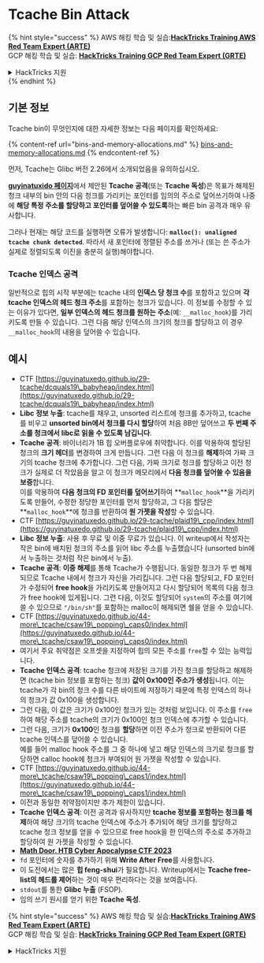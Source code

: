 # Tcache Bin Attack

{% hint style="success" %}
AWS 해킹 학습 및 실습:<img src="/.gitbook/assets/arte.png" alt="" data-size="line">[**HackTricks Training AWS Red Team Expert (ARTE)**](https://training.hacktricks.xyz/courses/arte)<img src="/.gitbook/assets/arte.png" alt="" data-size="line">\
GCP 해킹 학습 및 실습: <img src="/.gitbook/assets/grte.png" alt="" data-size="line">[**HackTricks Training GCP Red Team Expert (GRTE)**<img src="/.gitbook/assets/grte.png" alt="" data-size="line">](https://training.hacktricks.xyz/courses/grte)

<details>

<summary>HackTricks 지원</summary>

* [**구독 요금제**](https://github.com/sponsors/carlospolop)를 확인하세요!
* 💬 [**Discord 그룹**](https://discord.gg/hRep4RUj7f) 또는 [**텔레그램 그룹**](https://t.me/peass)에 **가입**하거나 **트위터** 🐦 [**@hacktricks\_live**](https://twitter.com/hacktricks\_live)**를 팔로우**하세요.
* **HackTricks** 및 **HackTricks Cloud** 깃허브 저장소에 PR을 제출하여 **해킹 트릭을 공유**하세요.

</details>
{% endhint %}

## 기본 정보

Tcache bin이 무엇인지에 대한 자세한 정보는 다음 페이지를 확인하세요:

{% content-ref url="bins-and-memory-allocations.md" %}
[bins-and-memory-allocations.md](bins-and-memory-allocations.md)
{% endcontent-ref %}

먼저, Tcache는 Glibc 버전 2.26에서 소개되었음을 유의하십시오.

[**guyinatuxido 페이지**](https://guyinatuxedo.github.io/29-tcache/tcache\_explanation/index.html)에서 제안된 **Tcache 공격**(또는 **Tcache 독성**)은 목표가 해제된 청크 내부의 bin 안의 다음 청크를 가리키는 포인터를 임의의 주소로 덮어쓰기하여 나중에 **해당 특정 주소를 할당하고 포인터를 덮어쓸 수 있도록**하는 빠른 bin 공격과 매우 유사합니다.

그러나 현재는 해당 코드를 실행하면 오류가 발생합니다: **`malloc(): unaligned tcache chunk detected`**. 따라서 새 포인터에 정렬된 주소를 쓰거나 (또는 쓴 주소가 실제로 정렬되도록 이진을 충분히 실행)해야합니다.

### Tcache 인덱스 공격

일반적으로 힙의 시작 부분에는 tcache 내의 **인덱스 당 청크 수**를 포함하고 있으며 **각 tcache 인덱스의 헤드 청크 주소**를 포함하는 청크가 있습니다. 이 정보를 수정할 수 있는 이유가 있다면, **일부 인덱스의 헤드 청크를 원하는 주소**(예: `__malloc_hook`)를 가리키도록 만들 수 있습니다. 그런 다음 해당 인덱스의 크기의 청크를 할당하고 이 경우 `__malloc_hook`의 내용을 덮어쓸 수 있습니다.

## 예시

* CTF [https://guyinatuxedo.github.io/29-tcache/dcquals19\_babyheap/index.html](https://guyinatuxedo.github.io/29-tcache/dcquals19\_babyheap/index.html)
* **Libc 정보 누출**: tcache를 채우고, unsorted 리스트에 청크를 추가하고, tcache를 비우고 **unsorted bin에서 청크를 다시 할당**하여 처음 8B만 덮어쓰고 **두 번째 주소를 청크에서 libc로 읽을 수 있도록 남깁니다**.
* **Tcache 공격**: 바이너리가 1B 힙 오버플로우에 취약합니다. 이를 악용하여 할당된 청크의 **크기 헤더**를 변경하여 크게 만듭니다. 그런 다음 이 청크를 **해제**하여 가짜 크기의 tcache 청크에 추가합니다. 그런 다음, 가짜 크기로 청크를 할당하고 이전 청크가 실제로 더 작았음을 알고 이 청크가 메모리에서 **다음 청크를 덮어쓸 수 있음을 보증**합니다.\
이를 악용하여 **다음 청크의 FD 포인터를 덮어쓰기**하여 **`malloc_hook`**을 가리키도록 만들어, 수정한 정당한 포인터를 먼저 할당하고, 그 다음 할당은 **`malloc_hook`**에 청크를 반환하여 **원 가젯을 작성**할 수 있습니다.
* CTF [https://guyinatuxedo.github.io/29-tcache/plaid19\_cpp/index.html](https://guyinatuxedo.github.io/29-tcache/plaid19\_cpp/index.html)
* **Libc 정보 누출**: 사용 후 무료 및 이중 무료가 있습니다. 이 writeup에서 작성자는 작은 bin에 배치된 청크의 주소를 읽어 libc 주소를 누출했습니다 (unsorted bin에서 누출하는 것처럼 작은 bin에서 누출).
* **Tcache 공격**: **이중 해제**를 통해 Tcache가 수행됩니다. 동일한 청크가 두 번 해제되므로 Tcache 내에서 청크가 자신을 가리킵니다. 그런 다음 할당되고, FD 포인터가 수정되어 **free hook**을 가리키도록 만들어지고 다시 할당되어 목록의 다음 청크가 free hook에 있게됩니다. 그런 다음, 이것도 할당되어 `system`의 주소를 여기에 쓸 수 있으므로 `"/bin/sh"`를 포함하는 malloc이 해제되면 쉘을 얻을 수 있습니다.
* CTF [https://guyinatuxedo.github.io/44-more\_tcache/csaw19\_popping\_caps0/index.html](https://guyinatuxedo.github.io/44-more\_tcache/csaw19\_popping\_caps0/index.html)
* 여기서 주요 취약점은 오프셋을 지정하여 힙의 모든 주소를 `free`할 수 있는 능력입니다.
* **Tcache 인덱스 공격**: tcache 청크에 저장된 크기를 가진 청크를 할당하고 해제하면 (tcache bin 정보를 포함하는 청크) **값이 0x100인 주소가 생성**됩니다. 이는 tcache가 각 bin의 청크 수를 다른 바이트에 저장하기 때문에 특정 인덱스의 하나의 청크가 값 0x100을 생성합니다.
* 그런 다음, 이 값은 크기가 0x100인 청크가 있는 것처럼 보입니다. 이 주소를 `free`하여 해당 주소를 tcache의 크기가 0x100인 청크 인덱스에 추가할 수 있습니다.
* 그런 다음, 크기가 **0x100**인 청크를 **할당**하면 이전 주소가 청크로 반환되어 다른 tcache 인덱스를 덮어쓸 수 있습니다.\
예를 들어 malloc hook 주소를 그 중 하나에 넣고 해당 인덱스의 크기로 청크를 할당하면 calloc hook에 청크가 부여되어 원 가젯을 작성할 수 있습니다.
* CTF [https://guyinatuxedo.github.io/44-more\_tcache/csaw19\_popping\_caps1/index.html](https://guyinatuxedo.github.io/44-more\_tcache/csaw19\_popping\_caps1/index.html)
* 이전과 동일한 취약점이지만 추가 제한이 있습니다.
* **Tcache 인덱스 공격**: 이전 공격과 유사하지만 **tcache 정보를 포함하는 청크를 해제**하여 해당 크기의 tcache 인덱스에 주소가 추가되어 해당 크기를 할당하고 tcache 청크 정보를 얻을 수 있으므로 free hook을 한 인덱스의 주소로 추가하고 할당하여 원 가젯을 작성할 수 있습니다.
* [**Math Door. HTB Cyber Apocalypse CTF 2023**](https://7rocky.github.io/en/ctf/other/htb-cyber-apocalypse/math-door/)
* `fd` 포인터에 숫자를 추가하기 위해 **Write After Free**를 사용합니다.
* 이 도전에서는 많은 **힙 feng-shui**가 필요합니다. Writeup에서는 **Tcache free-list의 헤드를 제어**하는 것이 매우 편리하다는 것을 보여줍니다.
* `stdout`를 통한 **Glibc 누출** (FSOP).
* 임의 쓰기 원시를 얻기 위한 **Tcache 독성**. 

{% hint style="success" %}
AWS 해킹 학습 및 실습:<img src="/.gitbook/assets/arte.png" alt="" data-size="line">[**HackTricks Training AWS Red Team Expert (ARTE)**](https://training.hacktricks.xyz/courses/arte)<img src="/.gitbook/assets/arte.png" alt="" data-size="line">\
GCP 해킹 학습 및 실습: <img src="/.gitbook/assets/grte.png" alt="" data-size="line">[**HackTricks Training GCP Red Team Expert (GRTE)**<img src="/.gitbook/assets/grte.png" alt="" data-size="line">](https://training.hacktricks.xyz/courses/grte)

<details>

<summary>HackTricks 지원</summary>

* [**구독 요금제**](https://github.com/sponsors/carlospolop)!
* **💬 [**Discord 그룹**](https://discord.gg/hRep4RUj7f)**에 가입하거나 [**텔레그램 그룹**](https://t.me/peass)에 가입하거나 **트위터** 🐦 [**@hacktricks\_live**](https://twitter.com/hacktricks\_live)**를 팔로우하세요.**
* **해킹 기법을 공유하려면 [**HackTricks**](https://github.com/carlospolop/hacktricks) 및 [**HackTricks Cloud**](https://github.com/carlospolop/hacktricks-cloud) github 저장소에 PR을 제출하세요.**
